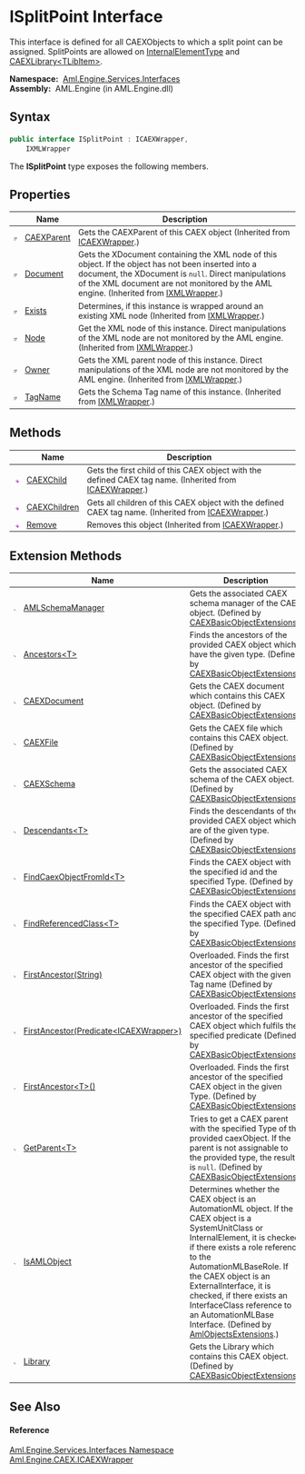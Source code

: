 ISplitPoint Interface
=====================
This interface is defined for all CAEXObjects to which a split point can be assigned. SplitPoints are allowed on [InternalElementType][1] and [CAEXLibrary&lt;TLibItem>][2].

  **Namespace:**  [Aml.Engine.Services.Interfaces][3]  
  **Assembly:**  AML.Engine (in AML.Engine.dll)

Syntax
------

```csharp
public interface ISplitPoint : ICAEXWrapper, 
	IXMLWrapper
```

The **ISplitPoint** type exposes the following members.


Properties
----------

                   | Name            | Description                                                                                                                                                                                                                                               
------------------ | --------------- | --------------------------------------------------------------------------------------------------------------------------------------------------------------------------------------------------------------------------------------------------------- 
![Public property] | [CAEXParent][4] | Gets the CAEXParent of this CAEX object (Inherited from [ICAEXWrapper][5].)                                                                                                                                                                               
![Public property] | [Document][6]   | Gets the XDocument containing the XML node of this object. If the object has not been inserted into a document, the XDocument is `null`. Direct manipulations of the XML document are not monitored by the AML engine. (Inherited from [IXMLWrapper][7].) 
![Public property] | [Exists][8]     | Determines, if this instance is wrapped around an existing XML node (Inherited from [IXMLWrapper][7].)                                                                                                                                                    
![Public property] | [Node][9]       | Get the XML node of this instance. Direct manipulations of the XML node are not monitored by the AML engine. (Inherited from [IXMLWrapper][7].)                                                                                                           
![Public property] | [Owner][10]     | Gets the XML parent node of this instance. Direct manipulations of the XML node are not monitored by the AML engine. (Inherited from [IXMLWrapper][7].)                                                                                                   
![Public property] | [TagName][11]   | Gets the Schema Tag name of this instance. (Inherited from [IXMLWrapper][7].)                                                                                                                                                                             


Methods
-------

                 | Name               | Description                                                                                                  
---------------- | ------------------ | ------------------------------------------------------------------------------------------------------------ 
![Public method] | [CAEXChild][12]    | Gets the first child of this CAEX object with the defined CAEX tag name. (Inherited from [ICAEXWrapper][5].) 
![Public method] | [CAEXChildren][13] | Gets all children of this CAEX object with the defined CAEX tag name. (Inherited from [ICAEXWrapper][5].)    
![Public method] | [Remove][14]       | Removes this object (Inherited from [ICAEXWrapper][5].)                                                      


Extension Methods
-----------------

                           | Name                                            | Description                                                                                                                                                                                                                                                                                                                                                                              
-------------------------- | ----------------------------------------------- | ---------------------------------------------------------------------------------------------------------------------------------------------------------------------------------------------------------------------------------------------------------------------------------------------------------------------------------------------------------------------------------------- 
![Public Extension Method] | [AMLSchemaManager][15]                          | Gets the associated CAEX schema manager of the CAEX object. (Defined by [CAEXBasicObjectExtensions][16].)                                                                                                                                                                                                                                                                                
![Public Extension Method] | [Ancestors&lt;T>][17]                           | Finds the ancestors of the provided CAEX object which have the given type. (Defined by [CAEXBasicObjectExtensions][16].)                                                                                                                                                                                                                                                                 
![Public Extension Method] | [CAEXDocument][18]                              | Gets the CAEX document which contains this CAEX object. (Defined by [CAEXBasicObjectExtensions][16].)                                                                                                                                                                                                                                                                                    
![Public Extension Method] | [CAEXFile][19]                                  | Gets the CAEX file which contains this CAEX object. (Defined by [CAEXBasicObjectExtensions][16].)                                                                                                                                                                                                                                                                                        
![Public Extension Method] | [CAEXSchema][20]                                | Gets the associated CAEX schema of the CAEX object. (Defined by [CAEXBasicObjectExtensions][16].)                                                                                                                                                                                                                                                                                        
![Public Extension Method] | [Descendants&lt;T>][21]                         | Finds the descendants of the provided CAEX object which are of the given type. (Defined by [CAEXBasicObjectExtensions][16].)                                                                                                                                                                                                                                                             
![Public Extension Method] | [FindCaexObjectFromId&lt;T>][22]                | Finds the CAEX object with the specified id and the specified Type. (Defined by [CAEXBasicObjectExtensions][16].)                                                                                                                                                                                                                                                                        
![Public Extension Method] | [FindReferencedClass&lt;T>][23]                 | Finds the CAEX object with the specified CAEX path and the specified Type. (Defined by [CAEXBasicObjectExtensions][16].)                                                                                                                                                                                                                                                                 
![Public Extension Method] | [FirstAncestor(String)][24]                     | Overloaded. Finds the first ancestor of the specified CAEX object with the given Tag name (Defined by [CAEXBasicObjectExtensions][16].)                                                                                                                                                                                                                                                  
![Public Extension Method] | [FirstAncestor(Predicate&lt;ICAEXWrapper>)][25] | Overloaded. Finds the first ancestor of the specified CAEX object which fulfils the specified predicate (Defined by [CAEXBasicObjectExtensions][16].)                                                                                                                                                                                                                                    
![Public Extension Method] | [FirstAncestor&lt;T>()][26]                     | Overloaded. Finds the first ancestor of the specified CAEX object in the given Type. (Defined by [CAEXBasicObjectExtensions][16].)                                                                                                                                                                                                                                                       
![Public Extension Method] | [GetParent&lt;T>][27]                           | Tries to get a CAEX parent with the specified Type of the provided caexObject. If the parent is not assignable to the provided type, the result is `null`. (Defined by [CAEXBasicObjectExtensions][16].)                                                                                                                                                                                 
![Public Extension Method] | [IsAMLObject][28]                               | Determines whether the CAEX object is an AutomationML object. If the CAEX object is a SystemUnitClass or InternalElement, it is checked, if there exists a role reference to the AutomationMLBaseRole. If the CAEX object is an ExternalInterface, it is checked, if there exists an InterfaceClass reference to an AutomationMLBase Interface. (Defined by [AmlObjectsExtensions][29].) 
![Public Extension Method] | [Library][30]                                   | Gets the Library which contains this CAEX object. (Defined by [CAEXBasicObjectExtensions][16].)                                                                                                                                                                                                                                                                                          


See Also
--------

#### Reference
[Aml.Engine.Services.Interfaces Namespace][3]  
[Aml.Engine.CAEX.ICAEXWrapper][5]  

[1]: ../../Aml.Engine.CAEX/InternalElementType/README.md
[2]: ../../Aml.Engine.CAEX/CAEXLibrary_1/README.md
[3]: ../README.md
[4]: ../../Aml.Engine.CAEX/ICAEXWrapper/CAEXParent.md
[5]: ../../Aml.Engine.CAEX/ICAEXWrapper/README.md
[6]: ../../Aml.Engine.XML/IXMLWrapper/Document.md
[7]: ../../Aml.Engine.XML/IXMLWrapper/README.md
[8]: ../../Aml.Engine.XML/IXMLWrapper/Exists.md
[9]: ../../Aml.Engine.XML/IXMLWrapper/Node.md
[10]: ../../Aml.Engine.XML/IXMLWrapper/Owner.md
[11]: ../../Aml.Engine.XML/IXMLWrapper/TagName.md
[12]: ../../Aml.Engine.CAEX/ICAEXWrapper/CAEXChild.md
[13]: ../../Aml.Engine.CAEX/ICAEXWrapper/CAEXChildren.md
[14]: ../../Aml.Engine.CAEX/ICAEXWrapper/Remove.md
[15]: ../../Aml.Engine.CAEX.Extensions/CAEXBasicObjectExtensions/AMLSchemaManager.md
[16]: ../../Aml.Engine.CAEX.Extensions/CAEXBasicObjectExtensions/README.md
[17]: ../../Aml.Engine.CAEX.Extensions/CAEXBasicObjectExtensions/Ancestors__1.md
[18]: ../../Aml.Engine.CAEX.Extensions/CAEXBasicObjectExtensions/CAEXDocument.md
[19]: ../../Aml.Engine.CAEX.Extensions/CAEXBasicObjectExtensions/CAEXFile.md
[20]: ../../Aml.Engine.CAEX.Extensions/CAEXBasicObjectExtensions/CAEXSchema.md
[21]: ../../Aml.Engine.CAEX.Extensions/CAEXBasicObjectExtensions/Descendants__1_1.md
[22]: ../../Aml.Engine.CAEX.Extensions/CAEXBasicObjectExtensions/FindCaexObjectFromId__1.md
[23]: ../../Aml.Engine.CAEX.Extensions/CAEXBasicObjectExtensions/FindReferencedClass__1.md
[24]: ../../Aml.Engine.CAEX.Extensions/CAEXBasicObjectExtensions/FirstAncestor_1.md
[25]: ../../Aml.Engine.CAEX.Extensions/CAEXBasicObjectExtensions/FirstAncestor.md
[26]: ../../Aml.Engine.CAEX.Extensions/CAEXBasicObjectExtensions/FirstAncestor__1.md
[27]: ../../Aml.Engine.CAEX.Extensions/CAEXBasicObjectExtensions/GetParent__1.md
[28]: ../../Aml.Engine.AmlObjects.Extensions/AmlObjectsExtensions/IsAMLObject.md
[29]: ../../Aml.Engine.AmlObjects.Extensions/AmlObjectsExtensions/README.md
[30]: ../../Aml.Engine.CAEX.Extensions/CAEXBasicObjectExtensions/Library.md
[31]: https://www.automationml.org
[32]: ../../icons/logoShade.png
[Public property]: ../../icons/pubproperty.gif "Public property"
[Public method]: ../../icons/pubmethod.gif "Public method"
[Public Extension Method]: ../../icons/pubextension.gif "Public Extension Method"